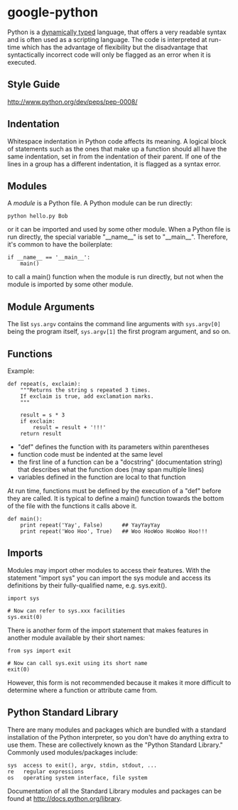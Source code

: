 google-python
=============
Python is a [dynamically typed](http://en.wikipedia.org/wiki/Type_system#Dynamic_typing) language, that offers a very readable syntax and is often used as a scripting language. The code is interpreted at run-time which has the advantage of flexibility but the disadvantage that syntactically incorrect code will only be flagged as an error when it is executed. 


Style Guide
-----------
http://www.python.org/dev/peps/pep-0008/


Indentation
-----------
Whitespace indentation in Python code affects its meaning. A logical block of statements such as the ones that make up a
function should all have the same indentation, set in from the indentation of their parent. If one of the lines in a
group has a different indentation, it is flagged as a syntax error.


Modules
-------
A *module* is a Python file. A Python module can be run directly:  
    
    python hello.py Bob
    
or it can be imported and used by some other module. When a Python file is run directly, the special variable "\_\_name\_\_" is set to "\_\_main\_\_". Therefore, it's common to have the boilerplate:

    if __name__ == '__main__':
        main()
    
to call a main() function when the module is run directly, but not when the module is imported by some other module.


Module Arguments
----------------
The list `sys.argv` contains the command line arguments with `sys.argv[0]` being the program itself, `sys.argv[1]` the
first program argument, and so on.


Functions
---------
Example:  

    def repeat(s, exclaim):
        """Returns the string s repeated 3 times.
        If exclaim is true, add exclamation marks.
        """

        result = s * 3
        if exclaim:
            result = result + '!!!'
        return result
        
* "def" defines the function with its parameters within parentheses
* function code must be indented at the same level
* the first line of a function can be a "docstring" (documentation string) that describes what the function does (may span multiple lines)
* variables defined in the function are local to that function


At run time, functions must be defined by the execution of a "def" before they are called. It is typical to define a main() function towards the bottom of the file with the functions it calls above it.

    def main():
        print repeat('Yay', False)      ## YayYayYay
        print repeat('Woo Hoo', True)   ## Woo HooWoo HooWoo Hoo!!!


Imports
-------
Modules may import other modules to access their features. With the statement "import sys" you can import the sys module and access its definitions by their fully-qualified name, e.g. sys.exit().

    import sys

    # Now can refer to sys.xxx facilities
    sys.exit(0)

There is another form of the import statement that makes features in another module available by their short names:

    from sys import exit
    
    # Now can call sys.exit using its short name
    exit(0)
    
However, this form is not recommended because it makes it more difficult to determine where a function or attribute came from.


Python Standard Library
-----------------------
There are many modules and packages which are bundled with a standard installation of the Python interpreter, so you don't have do anything extra to use them. These are collectively known as the "Python Standard Library." Commonly used modules/packages include:

    sys  access to exit(), argv, stdin, stdout, ...
    re   regular expressions
    os   operating system interface, file system

Documentation of all the Standard Library modules and packages can be found at http://docs.python.org/library.
